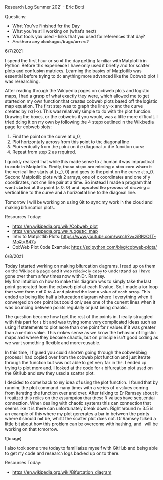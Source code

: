Research Log Summer 2021 - Eric Botti

Questions:

- What You've Finished for the Day
- What you're still working on (what's next)
- What tools you used - links that you used for references that day?
- Are there any blockages/bugs/errors?

6/7/2021

I spend the first hour or so of the day getting familiar with Matplotlib in Python. Before this experience I have only used it briefly and for scatter plots and confusion matrices. Learning the basics of Matplotlib was essential before trying to do anything more advanced like the Cobweb plot I was researching. 

After reading through the Wikipedia pages on cobweb plots and logistic maps, I had a grasp of what exactly they were, which allowed me to get started on my own function that creates cobweb plots based off the logistic map equation. The first step was to graph the line y=x and the curve created by rx(1-x). This was relatively simple to do with the plot function.  
Drawing the boxes, or the cobwebs if you would, was a little more difficult. I tried doing it on my own by following the 4 steps outlined in the Wikipedia page for cobweb plots: 


1.	Find the point on the curve at x_0, 
2.	Plot horizontally across from this point to the diagonal line
3.	Plot vertically from the point on the diagonal to the function curve
4.	Repeat from step 2 as required.

I quickly realized that while this made sense to a human it was impractical to code in Matplotlib. Firstly, these steps are missing a step zero where it the vertical line starts at (x_0, 0) and goes to the point on the curve at x_0. Second Matplotlib plots with 2 arrays, one of x coordinates and one of y coordinates, not one line pair at a time. 
So instead I made a program that went started at the point (x_0, 0) and repeated the process of drawing a vertical line to the curve and a horizontal line to the diagonal line. 

Tomorrow I will be working on using Git to sync my work in the cloud and making bifurcation plots. 

Resources Today:

- https://en.wikipedia.org/wiki/Cobweb_plot
- https://en.wikipedia.org/wiki/Logistic_map
- Intro to Matplotlib Plots: https://www.youtube.com/watch?v=ziRNzO1T-Mo&t=647s
- CobWeb Plot Code Example: https://scipython.com/blog/cobweb-plots/

6/8/2021

Today I started working on making bifurcation diagrams. I read up on them on the Wikipedia page and it was relatively easy to understand as I have gone over them a few times now with Dr. Ramsey.  
My first intuition on how to make this diagram was to simply take the last point generated from the cobweb plot at each R value. So, I made a for loop that went form r of 0 to 4 and plotted the last x value of each array. This ended up being like half a bifurcation diagram where I everything when it converged on one point but could only see one of the current lines when it was bouncing between points regularly or just being chaotic. 

The question became how I get the rest of the points in. I really struggled with this part for a bit and was trying some very complicated ideas such as using if statements to plot more than one point for r values if it was greater than a certain value. This makes sense as we know the behavior of logistic maps and where they become chaotic, but on principle isn't good coding as we want something flexible and more reusable. 

In this time, I figured you could shorten going through the cobwebbing process I had copied over from the cobweb plot function and just iterate through the function but was not able to get very far in the. I ended up trying to plot more and. I looked at the code for a bifurcation plot used on the GitHub and saw they used a scatter plot.

I decided to come back to my idea of using the plot function. I found that by running the plot command many times with a series of x values coming from iterating the function over and over. After talking to Dr Ramsey about it I realized this relies on the assumption that these R values have sequential connection. When dealing with chaotic systems this can connection that seems like it is there can unfortunately break down. Right around r= 3.5 is an example of this where my plot generates a bar in between the points where it should not be, whilst the scatter plot does not. Dr Ramsey talked a little bit about how this problem can be overcome with hashing, and I will be working on that tomorrow.

![image]


I also took some time today to familiarize myself with GitHub and being able to get my code and research logs backed up on to there. 


Resources Today: 
- https://en.wikipedia.org/wiki/Bifurcation_diagram
